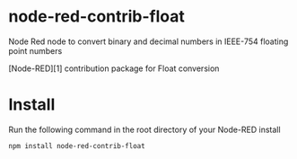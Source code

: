 # node-red-contrib-float
Node Red node to convert binary and decimal numbers in IEEE-754 floating point numbers

[Node-RED][1] contribution package for Float conversion

# Install

Run the following command in the root directory of your Node-RED install

    npm install node-red-contrib-float
